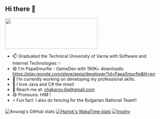 ## Hi there 👋

<!--![Welcome GIF](https://media1.tenor.com/m/t7-sS3GZyaoAAAAd/yone-league-of-legends.gif) YONE classic-->
<!--  ![Welcome GIF](https://media1.tenor.com/m/uqKRenZlbE8AAAAd/kin-of-the-stained-blade-yasuo.gif)   -->
<!--  
![Welcome GIF](https://media1.tenor.com/m/iFTAU30-5HAAAAAd/kin-of-the-stained-blade-yone.gif)   -->
<!--     -->

<div style="width: 300px; height: 100px; overflow: hidden;">
  <img src="https://media1.tenor.com/m/t7-sS3GZyaoAAAAd/yone-league-of-legends.gif" style="width: 100%; height: auto; object-fit: cover;">
</div>

<!--
**OGSmurfen/OGSmurfen** is a ✨ _special_ ✨ repository because its `README.md` (this file) appears on your GitHub profile.

Here are some ideas to get you started:
-->

- 📫 Graduated the Technical University of Varna with Software and Internet Technologies ✨
- 😄 I'm PapaSmurfie - GameDev with 190K+ downloads: https://play.google.com/store/apps/developer?id=PapaSmurfie&hl=en
- 🔭 I’m currently working on developing my professional skills.
- 🌱 I love Java and C# the most!
- 👯 Reach me at: chakarov.ilia@gmail.com
- 😄 Pronouns: HIM !
- ⚡ Fun fact: I also do fencing for the Bulgarian National Team!!

![Anurag's GitHub stats](https://github-readme-stats.vercel.app/api?username=OGSmurfen&show_icons=true&theme=radical)
[![Harlok's WakaTime stats](https://github-readme-stats.vercel.app/api/wakatime?username=OGSmurfen)](https://github.com/anuraghazra/github-readme-stats)
[![trophy](https://github-profile-trophy.vercel.app/?username=OGSmurfen&theme=onedark)](https://github.com/ryo-ma/github-profile-trophy)
<!--[![Top Langs](https://github-readme-stats.vercel.app/api/top-langs/?username=OGSmurfen&layout=pie)](https://github.com/anuraghazra/github-readme-stats)
![Top Langs](https://github-readme-stats.vercel.app/api/top-langs/?username=OGSmurfen&layout=compact)-->
